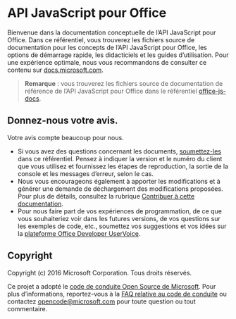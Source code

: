 # <a name="office-javascript-apis"></a>API JavaScript pour Office

Bienvenue dans la documentation conceptuelle de l’API JavaScript pour Office. Dans ce référentiel, vous trouverez les fichiers source de documentation pour les concepts de l’API JavaScript pour Office, les options de démarrage rapide, les didacticiels et les guides d’utilisation. Pour une expérience optimale, nous vous recommandons de consulter ce contenu sur [docs.microsoft.com](https://docs.microsoft.com/fr-fr/office/dev/add-ins/).

> **Remarque** : vous trouverez les fichiers source de documentation de référence de l’API JavaScript pour Office dans le référentiel [office-js-docs](https://github.com/OfficeDev/office-js-docs).

## <a name="give-us-your-feedback"></a>Donnez-nous votre avis.

Votre avis compte beaucoup pour nous. 
* Si vous avez des questions concernant les documents, [soumettez-les](https://github.com/OfficeDev/office-js-docs-pr/issues) dans ce référentiel. Pensez à indiquer la version et le numéro du client que vous utilisez et fournissez les étapes de reproduction, la sortie de la console et les messages d’erreur, selon le cas. 
* Nous vous encourageons également à apporter les modifications et à générer une demande de déchargement des modifications proposées. Pour plus de détails, consultez la rubrique [Contribuer à cette documentation](Contributing.md). 
* Pour nous faire part de vos expériences de programmation, de ce que vous souhaiteriez voir dans les futures versions, de vos questions sur les exemples de code, etc., soumettez vos suggestions et vos idées sur la [plateforme Office Developer UserVoice](https://officespdev.uservoice.com/).

## <a name="copyright"></a>Copyright

Copyright (c) 2016 Microsoft Corporation. Tous droits réservés.


Ce projet a adopté le [code de conduite Open Source de Microsoft](https://opensource.microsoft.com/codeofconduct/). Pour plus d’informations, reportez-vous à la [FAQ relative au code de conduite](https://opensource.microsoft.com/codeofconduct/faq/) ou contactez [opencode@microsoft.com](mailto:opencode@microsoft.com) pour toute question ou tout commentaire.
